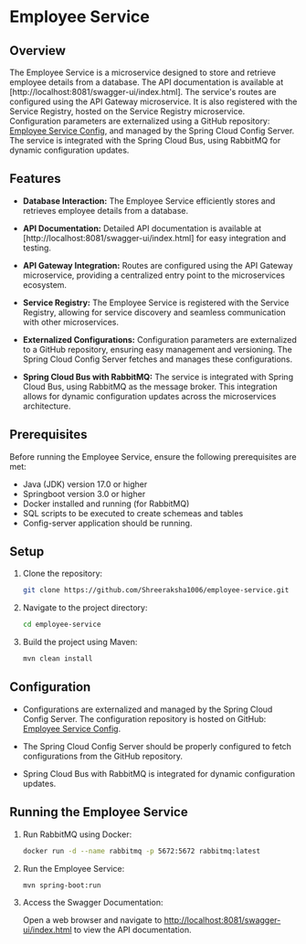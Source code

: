 # Employee Service

## Overview

The Employee Service is a microservice designed to store and retrieve employee details from a database. The API documentation is available at [http://localhost:8081/swagger-ui/index.html]. The service's routes are configured using the API Gateway microservice. It is also registered with the Service Registry, hosted on the Service Registry microservice. Configuration parameters are externalized using a GitHub repository: [Employee Service Config](https://github.com/Shreeraksha1006/config-server-repo.git/employee-service.properties), and managed by the Spring Cloud Config Server. The service is integrated with the Spring Cloud Bus, using RabbitMQ for dynamic configuration updates.

## Features

- **Database Interaction:** The Employee Service efficiently stores and retrieves employee details from a database.

- **API Documentation:** Detailed API documentation is available at [http://localhost:8081/swagger-ui/index.html] for easy integration and testing.

- **API Gateway Integration:** Routes are configured using the API Gateway microservice, providing a centralized entry point to the microservices ecosystem.

- **Service Registry:** The Employee Service is registered with the Service Registry, allowing for service discovery and seamless communication with other microservices.

- **Externalized Configurations:** Configuration parameters are externalized to a GitHub repository, ensuring easy management and versioning. The Spring Cloud Config Server fetches and manages these configurations.

- **Spring Cloud Bus with RabbitMQ:** The service is integrated with Spring Cloud Bus, using RabbitMQ as the message broker. This integration allows for dynamic configuration updates across the microservices architecture.

## Prerequisites

Before running the Employee Service, ensure the following prerequisites are met:

- Java (JDK) version 17.0 or higher
- Springboot version 3.0 or higher
- Docker installed and running (for RabbitMQ)
- SQL scripts to be executed to create schemeas and tables
- Config-server application should be running.

## Setup

1. Clone the repository:

    ```bash
    git clone https://github.com/Shreeraksha1006/employee-service.git
    ```

2. Navigate to the project directory:

    ```bash
    cd employee-service
    ```

3. Build the project using Maven:

    ```bash
    mvn clean install
    ```

## Configuration

- Configurations are externalized and managed by the Spring Cloud Config Server. The configuration repository is hosted on GitHub: [Employee Service Config](https://github.com/Shreeraksha1006/config-server-repo.git/employee-service.properties).

- The Spring Cloud Config Server should be properly configured to fetch configurations from the GitHub repository.

- Spring Cloud Bus with RabbitMQ is integrated for dynamic configuration updates.

## Running the Employee Service

1. Run RabbitMQ using Docker:

    ```bash
    docker run -d --name rabbitmq -p 5672:5672 rabbitmq:latest
    ```

2. Run the Employee Service:

    ```bash
    mvn spring-boot:run
    ```

3. Access the Swagger Documentation:

   Open a web browser and navigate to [http://localhost:8081/swagger-ui/index.html](http://localhost:8081/swagger-ui/index.html) to view the API documentation.
